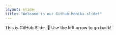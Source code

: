 ```yaml
--- 
layout: slide
title: "Welcome to our Github Monika slide!"
---
```

This is GitHub Slide. 🎉
Use the left arrow to go back!
